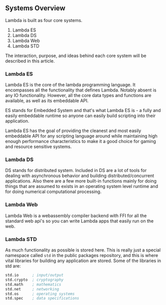 ## Systems Overview

Lambda is built as four core systems.

1. Lambda ES
2. Lambda DS
3. Lambda Web
4. Lambda STD

The interaction, purpose, and ideas behind each core system will be described in this article.

### Lambda ES

Lambda ES is the core of the lambda programming language. It encompasses all the functionality that defines Lambda. Notably absent is any IO functionality. However, all the core data types and functions are available, as well as its embeddable API.

ES stands for Embedded System and that's what Lambda ES is - a fully and easily embeddable runtime so anyone can easily build scripting into their application.

Lambda ES has the goal of providing the cleanest and most easily embeddable API for any scripting language around while maintaining high enough performance characteristics to make it a good choice for gaming and resource sensitive systems.

### Lambda DS

DS stands for distributed system. Included in DS are a lot of tools for dealing with asynchronous behavior and building distributed/concurrent applications. Also there are a few more built-in functions mainly for doing things that are assumed to exists in an operating system level runtime and for doing numerical computational processing.

### Lambda Web

Lambda Web is a webassembly compiler backend with FFI for all the standard web api's so you can write Lambda apps that easily run on the web.

### Lambda STD

As much functionality as possible is stored here. This is really just a special namespace called `std` in the public packages repository, and this is where vital libraries for building any application are stored. Some of the libraries in std are:

```scheme
std.io      ; input/output
std.crypto  ; cryptography
std.math    ; mathematics
std.net     ; networking
std.os      ; operating systems
std.spec    ; data specifications
```
